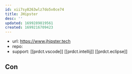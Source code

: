 ```yaml
---
id: xii7sy8263wlz7do5v0ce74
title: JHipster
desc: ''
updated: 1699289819561
created: 1699216709423
---
```


- url: https://www.jhipster.tech
- repo: 
- support: [[prdct.vscode]] [[prdct.intellij]] [[prdct.eclipse]]

## Con